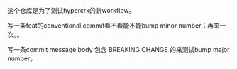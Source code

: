 这个仓库是为了测试hypercrx的新workflow。

写一条feat的conventional commit看不看能不能bump minor number；再来一次。。

写一条commit message body 包含 BREAKING CHANGE 的来测试bump major number。
